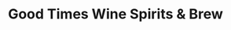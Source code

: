 ---
title: "Good Times Wine Spirits & Brew"
url: /crossville/good-times-wine-spirits-and-brew/
shop: alcohol
---